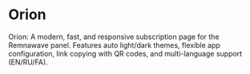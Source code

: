 # Orion
Orion: A modern, fast, and responsive subscription page for the Remnawave panel. Features auto light/dark themes, flexible app configuration, link copying with QR codes, and multi-language support (EN/RU/FA).
